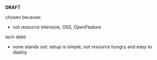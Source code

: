 **DRAFT**

chosen because:
- not resource intensive, OSS, OpenFeature

tech debt:
- none stands out: setup is simple, not resource hungry and easy to deploy
